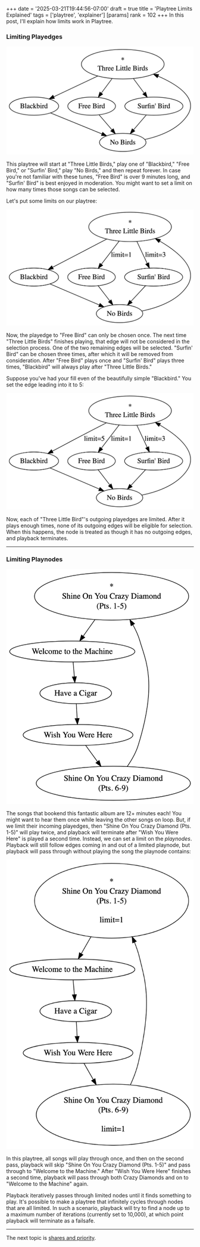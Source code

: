 +++
date = '2025-03-21T19:44:56-07:00'
draft = true
title = 'Playtree Limits Explained'
tags = ['playtree', 'explainer']
[params]
    rank = 102
+++
In this post, I'll explain how limits work in Playtree.

### Limiting Playedges

![medium](three-birds-no-limit.png)

This playtree will start at "Three Little Birds," play one of "Blackbird," "Free Bird," or "Surfin' Bird," play "No Birds," and then repeat forever. In case you're not familiar with these tunes, "Free Bird" is over 9 minutes long, and "Surfin' Bird" is best enjoyed in moderation. You might want to set a limit on how many times those songs can be selected.

Let's put some limits on our playtree:

![medium](three-birds-with-limit.png)

Now, the playedge to "Free Bird" can only be chosen once. The next time "Three Little Birds" finishes playing, that edge will not be considered in the selection process. One of the two remaining edges will be selected. "Surfin' Bird" can be chosen three times, after which it will be removed from consideration. After "Free Bird" plays once and "Surfin' Bird" plays three times, "Blackbird" will always play after "Three Little Birds."

Suppose you've had your fill even of the beautifully simple "Blackbird." You set the edge leading into it to 5:

![medium](three-birds-with-limit-blackbird.png)

Now, each of "Three Little Bird"'s outgoing playedges are limited. After it plays enough times, none of its outgoing edges will be eligible for selection. When this happens, the node is treated as though it has no outgoing edges, and playback terminates.

---

### Limiting Playnodes

![small](wish-you-were-here-cycle.png)

The songs that bookend this fantastic album are 12+ minutes each! You might want to hear them once while leaving the other songs on loop. But, if we limit their incoming playedges, then "Shine On You Crazy Diamond (Pts. 1-5)" will play twice, and playback will terminate after "Wish You Were Here" is played a second time. Instead, we can set a limit on the *playnodes*. Playback will still follow edges coming in and out of a limited playnode, but playback will pass through without playing the song the playnode contains:

![small](wish-you-were-here-with-limit.png)

In this playtree, all songs will play through once, and then on the second pass, playback will skip "Shine On You Crazy Diamond (Pts. 1-5)" and pass through to "Welcome to the Machine." After "Wish You Were Here" finishes a second time, playback will pass through both Crazy Diamonds and on to "Welcome to the Machine" again.

Playback iteratively passes through limited nodes until it finds something to play. It's possible to make a playtree that infinitely cycles through nodes that are all limited. In such a scenario, playback will try to find a node up to a maximum number of iterations (currently set to 10,000), at which point playback will terminate as a failsafe.

---

The next topic is [shares and priority](/posts/playtree-shares-and-priority-explained/).
